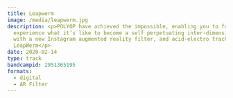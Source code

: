 ```yaml
---
title: Leapwerm
image: /media/leapwerm.jpg
description: <p>POLYOP have achieved the impossible, enabling you to fully
  experience what it’s like to become a self perpetuating inter-dimensional worm
  with a new Instagram augmented reality filter, and acid-electro track
  LeapWerm</p>
date: 2020-02-14
type: track
bandcampid: 2951365195
formats:
  - digital
  - AR Filter
---
```

